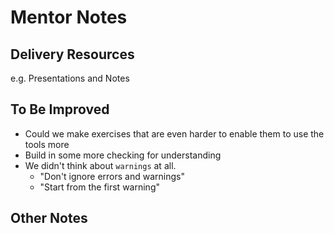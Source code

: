 # Mentor Notes

## Delivery Resources

e.g. Presentations and Notes

## To Be Improved

- Could we make exercises that are even harder to enable them to use the tools more
- Build in some more checking for understanding
- We didn't think about `warnings` at all.
  - "Don't ignore errors and warnings"
  - "Start from the first warning"

## Other Notes
